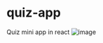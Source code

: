 # quiz-app
Quiz mini app in react
![image](https://github.com/Abhiroy17/quiz-app/assets/67745190/430acd59-d460-48bc-aeb3-b9ce0d70cc6d)

